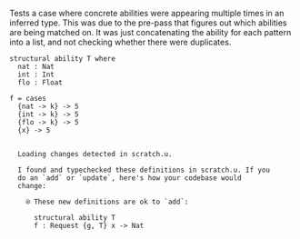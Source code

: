 Tests a case where concrete abilities were appearing multiple times in an
inferred type. This was due to the pre-pass that figures out which abilities
are being matched on. It was just concatenating the ability for each pattern
into a list, and not checking whether there were duplicates.

```unison
structural ability T where
  nat : Nat
  int : Int
  flo : Float

f = cases
  {nat -> k} -> 5
  {int -> k} -> 5
  {flo -> k} -> 5
  {x} -> 5
```

```ucm

  Loading changes detected in scratch.u.

  I found and typechecked these definitions in scratch.u. If you
  do an `add` or `update`, here's how your codebase would
  change:
  
    ⍟ These new definitions are ok to `add`:
    
      structural ability T
      f : Request {g, T} x -> Nat

```
